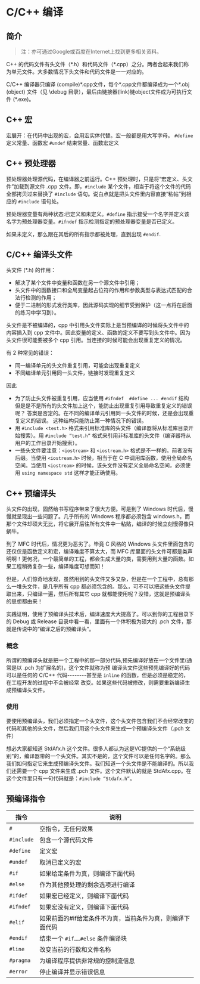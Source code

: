 # C/C++ 编译

## 简介

> 注：亦可通过Google或百度在Internet上找到更多相关资料。

C++ 的代码文件有头文件（\*.h）和代码文件（\*.cpp）之分。两者合起来我们称为单元文件。大多数情况下头文件和代码文件是一一对应的。

C/C++ 编译器只编译 (compile)\*.cpp文件，每个\*.cpp文件都编译成为一个\*.obj (object) 文件（见 \debug 目录），最后由链接器(link)链object文件成为可执行文件 (\*.exe)。

## C++ 宏

宏展开：在代码中出现的宏，会用宏实体代替。宏一般都是用大写字母。
`#define` 定义常量、函数宏
`#undef`  结束常量、函数宏定义

## C++ 预处理器

预处理器处理源代码，在编译器之前运行。C++ 预处理时，只是将“宏定义、头文件”加载到源文件 .cpp 文件。即，`#include` 某个文件，相当于将这个文件的代码全部拷贝过来替换了 `#include` 语句。说白点就是把头文件里内容直接“粘帖”到相应的 `#include` 语句处。

预处理器变量有两种状态:已定义和未定义。`#define` 指示接受一个名字并定义该名字为预处理器变量。`#ifndef` 指示检测指定的预处理器变量是否已定义。

如果未定义，那么跟在其后的所有指示都被处理，直到出现 `#endif`.

## C/C++ 编译头文件

头文件 (\*.h) 的作用：

- 解决了某个文件中变量和函数在另一个源文件中引用；
- 头文件中的函数接口和全局变量起占位符的作用和参数类型与表达式匹配的合法行检测的作用；
- 便于二进制的形式发行类库，因此源码实现的细节受到保护（这一点将在后面的练习中学习到）。

头文件是不被编译的，cpp 中引用头文件实际上是当预编译的时候将头文件中的内容插入到 cpp 文件中。因此变量的定义、函数的定义不要写到头文件中。因为头文件很可能要被多个 cpp 引用。当连接的时候可能会出现重复定义的情况。

有 2 种常见的错误：

- 同一编译单元的头文件重复引用，可能会出现重复定义
- 不同编译单元引用同一头文件，链接时发现重复定义

因此

- 为了防止头文件被重复引用，应当使用 `#ifndef  #define ... #endif` 结构
      但是是不是所有的头文件加上这个，能防止出现重复引用导致重复定义的错误呢？
      答案是否定的。在不同的编译单元引用同一头文件的时候，还是会出现重复定义的错误。
     这种结构只能防止第一种情况下的错误。
- 用 `#include <test.h>` 格式来引用标准库的头文件（编译器将从标准库目录开始搜索）。用 `#include “test.h”` 格式来引用非标准库的头文件（编译器将从用户的工作目录开始搜索）。
- 一些头文件要注意：`<iostream>` 和 `<iostream.h>` 格式是不一样的。前者没有后缀。当使用 `<iostream.h>` 时候，相当于在 C 中调用库函数，使用全局命名空间。当使用 `<iostream>` 的时候，该头文件没有定义全局命名空间，必须使用 `using namespace std` 这样才能正确使用。

## C++ 预编译头

头文件的出现，固然给书写程序带来了很大方便。可是到了 Windows 时代后，慢慢就呈现出一些问题了。几乎所有的 Windows 程序都必须包含 windows.h，而那个文件却硕大无比，将它展开后往所有文件中一粘贴，编译的时候立刻慢得像只蜗牛。

到了 MFC 时代后，情况更为恶劣了。毕竟 C 风格的 Windows 头文件里面包含的还仅仅是函数定义和宏，编译难度不算太大，而 MFC 库里面的头文件可都是类声明啊！更何况，一个最简单的工程，都会生成大量的类，需要用到大量的函数。如果工程稍微复杂一些，编译难度可想而知！

但是，人们惊奇地发现，虽然用到的头文件又多又杂，但是在一个工程中，总有那么一堆头文件，是几乎所有 cpp 都必须包含的。那么，可不可以把这些头文件提取出来，只编译一遍，然后所有其它 cpp 就都能使用呢？没错，这就是预编译头的思想都由来！

实践证明，使用了预编译头技术后，编译速度大大提高了。可以到你的工程目录下的 Debug 或 Release 目录中看一看，里面有一个体积极为硕大的 .pch 文件，那就是传说中的“编译之后的预编译头”。

### 概念

所谓的预编译头就是把一个工程中的那一部分代码,预先编译好放在一个文件里(通常是以 .pch 为扩展名的)，这个文件就称为预 编译头文件这些预先编译好的代码可以是任何的 C/C++ 代码--------甚至是 `inline` 的函数，但是必须是稳定的，在工程开发的过程中不会被经常 改变。如果这些代码被修改，则需要重新编译生成预编译头文件。

### 使用

要使用预编译头，我们必须指定一个头文件，这个头文件包含我们不会经常改变的代码和其他的头文件，然后我们用这个头文件来生成一个预编译头文件（.pch 文件）

想必大家都知道 StdAfx.h 这个文件。很多人都认为这是VC提供的一个“系统级别”的，编译器带的一个头文件。其实不是的，这个文件可以是任何名字的。那么我们如何指定它来生成预编译头文件。我们知道一个头文件是不能编译的。所以我们还需要一个 cpp 文件来生成 .pch 文件。这个文件默认的就是 StdAfx.cpp。在这个文件里只有一句代码就是：`#include “Stdafx.h”`。

## 预编译指令

| 指令       | 说明                                                      |
| ---------- | --------------------------------------------------------- |
| `#`        | 空指令，无任何效果                                        |
| `#include` | 包含一个源代码文件                                        |
| `#define`  | 定义宏                                                    |
| `#undef`   | 取消已定义的宏                                            |
| `#if`      | 如果给定条件为真，则编译下面代码                          |
| `#else`    | 作为其他预处理的剩余选项进行编译                          |
| `#ifdef`   | 如果宏已经定义，则编译下面代码                            |
| `#ifndef`  | 如果宏没有定义，则编译下面代码                            |
| `#elif`    | 如果前面的#if给定条件不为真，当前条件为真，则编译下面代码 |
| `#endif`   | 结束一个 `#if……#else` 条件编译块                          |
| `#line`    | 改变当前的行数和文件名称                                  |
| `#pragma`  | 为编译程序提供非常规的控制流信息                          |
| `#error`   | 停止编译并显示错误信息                                    |
